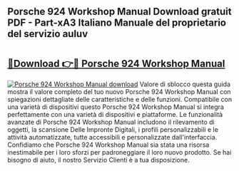 ## Porsche 924 Workshop Manual Download gratuit PDF - Part-xA3 Italiano Manuale del proprietario del servizio auluv

# <h2><a href="http://dfabil.blite.top/?on=Porsche+924+Workshop+Manual">🔗Download 👉🔴 Porsche 924 Workshop Manual</a></h2>

[![Porsche 924 Workshop Manual download](https://i.imgur.com/lujVjoI.png)](http://dfabil.blite.top/?on=Porsche+924+Workshop+Manual)
Valore di sblocco questa guida mostra il valore completo del tuo nuovo Porsche 924 Workshop Manual con spiegazioni dettagliate delle caratteristiche e delle funzioni. Compatibile con una varietà di dispositivi questo Porsche 924 Workshop Manual si integra perfettamente con una varietà di dispositivi e piattaforme. Le funzionalità avanzate di Porsche 924 Workshop Manual includono il rilevamento di oggetti, la scansione Delle Impronte Digitali, i profili personalizzabili e le attività automatizzate, tutte accessibili e personalizzate dall'interfaccia. Confidiamo che Porsche 924 Workshop Manual sia stata una risorsa inestimabile per i loro sforzi per padroneggiare il loro nuovo prodotto. Se hai bisogno di aiuto, il nostro Servizio Clienti è a tua disposizione.
